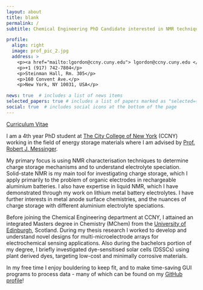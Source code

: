 ```yaml
---
layout: about
title: blank
permalink: /
subtitle: Chemical Engineering PhD Candidate interested in NMR techniques for studying energy storage and carbon capture systems.

profile:
  align: right
  image: prof_pic_2.jpg
  address: >
    <p><a href="mailto:lgordon@ccny.cuny.edu"> lgordon@ccny.cuny.edu </a></p>
    <p>+1 (917) 742-7804</p>
    <p>Steinman Hall, Rm. 305</p>
    <p>160 Convent Ave.</p>
    <p>New York, NY 10031, USA</p>

news: true  # includes a list of news items
selected_papers: true # includes a list of papers marked as "selected={true}"
social: true  # includes social icons at the bottom of the page
---
```

[Curriculum Vitae](/assets/pdf/Leo_CV.pdf)

I am a 4th year PhD student at [The City College of New York](https://www.ccny.cuny.edu/chemeng) (CCNY) working in the field of energy storage materials where I am advised by [Prof. Robert J. Messinger](https://batteries-for-space.ccny.cuny.edu).

My primary focus is using NMR characterisation techniques to determine charge storage mechanisms and to understand electrolyte speciation. Solid-state NMR is my main tool for investigating charge storage, which I apply primarily to the problem of organic electrodes in rechargeable aluminium batteries. I also have expertise in liquid NMR, which I have demonstrated through my work on lithium metal battery electrolytes. I have further interests in metal anode surface chemistries, and the nuances of charge storage with different aluminium electrolyte speciations.

Before joining the Chemical Engineering department at CCNY, I attained an integrated Masters degree in Chemistry (MChem) from the [University of Edinburgh](https://www.chem.ed.ac.uk), Scotland. During my thesis research I worked to develop and understand novel designs for multi-microelectrode arrays for electrochemical sensing applications. Also during the bachelors portion of my degree, I briefly investigated dye-sensitised solar cells (DSSCs) using plant derived dyes, targeting low-cost and minimally corrosive materials.

In my free time I enjoy bouldering to keep fit, and to make time-saving GUI programs to process data - many of which can be found on my [GitHub profile](https://github.com/LeoWGordon)!
